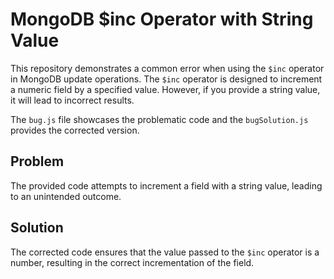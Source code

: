 # MongoDB $inc Operator with String Value

This repository demonstrates a common error when using the `$inc` operator in MongoDB update operations. The `$inc` operator is designed to increment a numeric field by a specified value. However, if you provide a string value, it will lead to incorrect results. 

The `bug.js` file showcases the problematic code and the `bugSolution.js` provides the corrected version.

## Problem
The provided code attempts to increment a field with a string value, leading to an unintended outcome.

## Solution
The corrected code ensures that the value passed to the `$inc` operator is a number, resulting in the correct incrementation of the field.